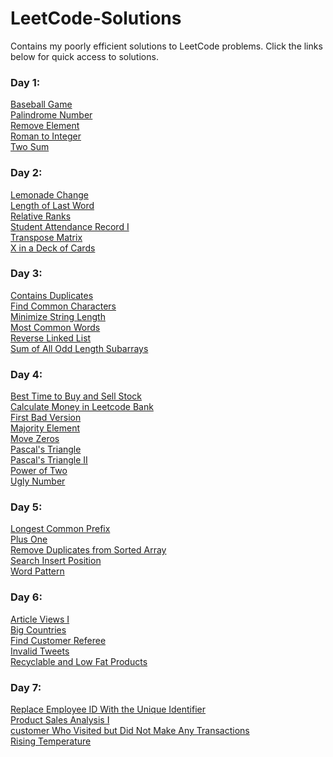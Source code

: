 # LeetCode-Solutions
Contains my poorly efficient solutions to LeetCode problems. Click the links below for quick access to solutions.

### Day 1: <br>
[Baseball Game](Day1/BaseBallGame/main.py) <br>
[Palindrome Number](Day1/PalindromeNumber/main.py) <br>
[Remove Element](Day1/RemoveElement/main.py) <br>
[Roman to Integer](Day1/RomanToInteger/main.py) <br>
[Two Sum](Day1/TwoSum/main.py) <br>

### Day 2: <br>
[Lemonade Change](Day2/LemonadeChange/main.py) <br>
[Length of Last Word](Day2/LengthOfLastWord/main.py) <br>
[Relative Ranks](Day2/RelativeRanks/main.py) <br>
[Student Attendance Record I](Day2/StudentAttendanceRecI/main.py) <br>
[Transpose Matrix](Day2/TransposeMatrix/main.py) <br>
[X in a Deck of Cards](Day2/XDeckCards914/main.py) <br>


### Day 3: <br>
[Contains Duplicates](Day3/ContainsDuplicate/main.py) <br>
[Find Common Characters](Day3/FindCommonCharacters/main.py) <br>
[Minimize String Length](Day3/MinimizeStringLength/main.py) <br>
[Most Common Words](Day3/MostCommonWord/main.py) <br>
[Reverse Linked List](Day3/ReverseLinkedList/main.py)<br>
[Sum of All Odd Length Subarrays](Day3/SumofAllOddLengthSubArrays/main.py) <br>

### Day 4: <br>
[Best Time to Buy and Sell Stock](Day4/BestTimeToBuyandSell/main.py) <br>
[Calculate Money in Leetcode Bank](Day4/CalcMoneyInLCBank/main.py)<br>
[First Bad Version](Day4/FirstBadVersion/main.py) <br>
[Majority Element](Day4/MajorityElement/main.py) <br>
[Move Zeros](Day4/MoveZeros/main.py) <br>
[Pascal's Triangle](Day4/PascalTriangle/main.py) <br>
[Pascal's Triangle II](Day4/PascalTriangleII/main.py) <br>
[Power of Two](Day4/PowerOfTwo/main.py) <br>
[Ugly Number](Day4/UglyNumber/main.py) <br>

### Day 5: <br>
[Longest Common Prefix](Day5/LongestCommonPrefix/main.py) <br>
[Plus One](Day5/PlusOne/main.py) <br>
[Remove Duplicates from Sorted Array](Day5/RemoveDupesFromSortArr/main.py) <br>
[Search Insert Position](Day5/SearchInsertPosition/main.py) <br>
[Word Pattern](Day5/WordPattern/main.py)<br>


### Day 6:
[Article Views I](Day6/ArticleViewsI/main.sql) <br>
[Big Countries](Day6/BigCountries/main.sql) <br>
[Find Customer Referee](Day6/FindCustomerReferee/main.sql) <br>
[Invalid Tweets](Day6/InvalidTweets/main.sql) <br>
[Recyclable and Low Fat Products](Day6/RecyclableandLowFatProducts/main.sql) <br>


### Day 7: 
[Replace Employee ID With the Unique Identifier](Day7/RepEmpIDWithUniqueIdentifier/main.sql) <br>
[Product Sales Analysis I](Day7/ProductSalesAnlysisI/main.sql) <br>
[customer Who Visited but Did Not Make Any Transactions](Day7/CustWhoVisNoTransactions/main.sql) <br>
[Rising Temperature](Day7/RisingTemperature/main.sql) <br>